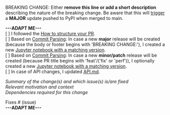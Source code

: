 BREAKING CHANGE: Either **remove this line or add a short description** describing the nature of the breaking change. Be aware that this will [trigger](https://github.com/ZEISS/pylibczirw/actions/workflows/build.yml) a **MAJOR** update pushed to PyPI when merged to main.

**---ADAPT ME---**  
[ ] I followed the [How to structure your PR](https://github.com/ZEISS/pylibczirw/blob/main/CONTRIBUTING.md#creating-a-pr).  
[ ] Based on [Commit Parsing](https://python-semantic-release.readthedocs.io/en/latest/commit-parsing.html): In case a new **major** release will be created (because the body or footer begins with 'BREAKING CHANGE:'), I created a new [Jupyter notebook with a matching version](https://github.com/ZEISS/pylibczirw/tree/main/doc/jupyter_notebooks).  
[ ] Based on [Commit Parsing](https://python-semantic-release.readthedocs.io/en/latest/commit-parsing.html): In case a new **minor/patch** release will be created (because PR title begins with 'feat'/('fix' or 'perf')), I optionally created a new [Jupyter notebook with a matching version](https://github.com/ZEISS/pylibczirw/tree/main/doc/jupyter_notebooks).  
[ ] In case of API changes, I updated [API.md](https://github.com/ZEISS/pylibczirw/blob/main/API.md).  

_Summary of the change(s) and which issue(s) is/are fixed_  
_Relevant motivation and context_  
_Dependencies required for this change_  

Fixes # (issue)  
**---ADAPT ME---**
